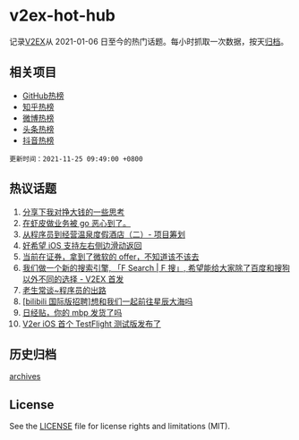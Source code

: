 # v2ex-hot-hub

 记录[V2EX](https://www.v2ex.com/)从 2021-01-06 日至今的热门话题。每小时抓取一次数据，按天[归档](archives)。
 
 ## 相关项目

- [GitHub热榜](https://github.com/snaildev/github-hot-hub)
- [知乎热榜](https://github.com/snaildev/zhihu-hot-hub)
- [微博热榜](https://github.com/snaildev/weibo-hot-hub)
- [头条热榜](https://github.com/snaildev/toutiao-hot-hub)
- [抖音热榜](https://github.com/snaildev/douyin-hot-hub)


 `更新时间：2021-11-25 09:49:00 +0800`

## 热议话题

1. [分享下我对挣大钱的一些思考](https://www.v2ex.com/t/817584)
1. [在虾皮做业务被 go 恶心到了。](https://www.v2ex.com/t/817707)
1. [从程序员到经营温泉度假酒店（二）- 项目筹划](https://www.v2ex.com/t/817581)
1. [好希望 iOS 支持左右侧边滑动返回](https://www.v2ex.com/t/817651)
1. [当前在证券，拿到了微软的 offer，不知道该不该去](https://www.v2ex.com/t/817697)
1. [我们做一个新的搜索引擎, 「F Search | F 搜」, 希望能给大家除了百度和搜狗以外不同的选择 - V2EX 首发](https://www.v2ex.com/t/817678)
1. [老生常谈~程序员的出路](https://www.v2ex.com/t/817624)
1. [[bilibili 国际版招聘]想和我们一起前往星辰大海吗](https://www.v2ex.com/t/817629)
1. [日经贴，你的 mbp 发货了吗](https://www.v2ex.com/t/817665)
1. [V2er iOS 首个 TestFlight 测试版发布了](https://www.v2ex.com/t/817735)

## 历史归档

[archives](archives)

## License

See the [LICENSE](LICENSE) file for license rights and limitations (MIT).
